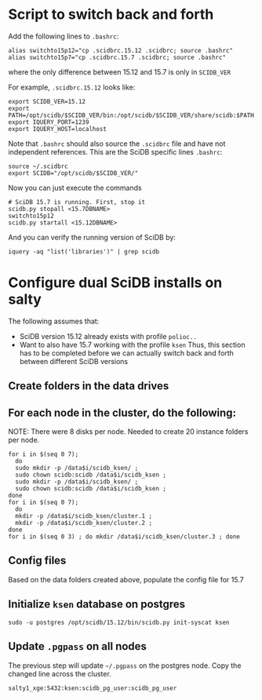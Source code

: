 # Script to switch back and forth

Add the following lines to `.bashrc`:
```
alias switchto15p12="cp .scidbrc.15.12 .scidbrc; source .bashrc"
alias switchto15p7="cp .scidbrc.15.7 .scidbrc; source .bashrc"
```

where the only difference between 15.12 and 15.7 is only in `SCIDB_VER`

For example, `.scidbrc.15.12` looks like:
```
export SCIDB_VER=15.12
export PATH=/opt/scidb/$SCIDB_VER/bin:/opt/scidb/$SCIDB_VER/share/scidb:$PATH
export IQUERY_PORT=1239
export IQUERY_HOST=localhost
```

Note that `.bashrc` should also source the `.scidbrc` file and have not independent references. This are the SciDB specific lines `.bashrc`:
```
source ~/.scidbrc
export SCIDB="/opt/scidb/$SCIDB_VER/"
```

Now you can just execute the commands
```
# SciDB 15.7 is running. First, stop it
scidb.py stopall <15.7DBNAME>
switchto15p12
scidb.py startall <15.12DBNAME>
```

And you can verify the running version of SciDB by:
```
iquery -aq "list('libraries')" | grep scidb
```


# Configure dual SciDB installs on salty

The following assumes that:
 - SciDB version 15.12 already exists with profile `polioc..`
 - Want to also have 15.7 working with the profile `ksen`
Thus, this section has to be completed before we can actually switch back and forth between different SciDB versions

## Create folders in the data drives

## For each node in the cluster, do the following:

NOTE: There were 8 disks per node. Needed to create 20 instance folders per node.
```
for i in $(seq 0 7); 
  do 
  sudo mkdir -p /data$i/scidb_ksen/ ; 
  sudo chown scidb:scidb /data$i/scidb_ksen ; 
  sudo mkdir -p /data$i/scidb_ksen/ ; 
  sudo chown scidb:scidb /data$i/scidb_ksen ; 
done
for i in $(seq 0 7); 
  do 
  mkdir -p /data$i/scidb_ksen/cluster.1 ; 
  mkdir -p /data$i/scidb_ksen/cluster.2 ; 
done
for i in $(seq 0 3) ; do mkdir /data$i/scidb_ksen/cluster.3 ; done 
```

## Config files

Based on the data folders created above, populate the config file for 15.7

## Initialize `ksen` database on postgres 
```
sudo -u postgres /opt/scidb/15.12/bin/scidb.py init-syscat ksen
```

## Update `.pgpass` on all nodes

The previous step will update `~/.pgpass` on the postgres node. Copy the changed line across the cluster. 
```
salty1_xge:5432:ksen:scidb_pg_user:scidb_pg_user
```
